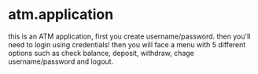 # atm.application

this is an ATM application, first you create username/password. then you'll need to login using credentials!
then you will face a menu with 5 different options such as check balance, deposit, withdraw, chage username/password and logout. 
